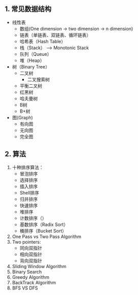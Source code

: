 ## 1. 常见数据结构
- 线性表
    - 数组(One dimension -> two dimension -> n dimension)
    - 链表（单链表、双链表、循环链表）
    - 哈希表（Hash Table）
    - 栈（Stack） --> Monotonic Stack
    - 队列（Queue）
    - 堆（Heap）
- 树（Binary Tree）
    - 二叉树
        - 二叉搜索树
    - 平衡二叉树
    - 红黑树
    - 哈夫曼树
    - B树
    - B+树
- 图(Graph)
    - 有向图
    - 无向图
    - 完全图

## 2. 算法
1. 十种排序算法：
    - 冒泡排序
    - 选择排序
    - 插入排序
    - Shell排序
    - 归并排序
    - 快速排序
    - 堆排序
    - 计数排序（）
    - 基数排序（Radix Sort）
    - 桶排序（Bucket Sort）
2. One Pass vs Two Pass Algorithm
3. Two pointers:
    - 同向双指针
    - 相向双指针
    - 背向双指针
4. Sliding Window Algorithm
5. Binary Search
6. Greedy Algorithm
7. BackTrack Algorithm
8. BFS VS DFS

